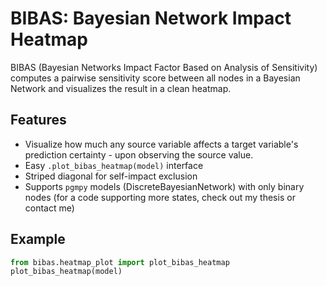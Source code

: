 # BIBAS: Bayesian Network Impact Heatmap

BIBAS (Bayesian Networks Impact Factor Based on Analysis of Sensitivity) computes a pairwise sensitivity score between all nodes in a Bayesian Network and visualizes the result in a clean heatmap.

## Features
- Visualize how much any source variable affects a target variable's prediction certainty - upon observing the source value.
- Easy `.plot_bibas_heatmap(model)` interface
- Striped diagonal for self-impact exclusion
- Supports `pgmpy` models (DiscreteBayesianNetwork) with only binary nodes (for a code supporting more states, check out my thesis or contact me)

## Example

```python
from bibas.heatmap_plot import plot_bibas_heatmap
plot_bibas_heatmap(model)